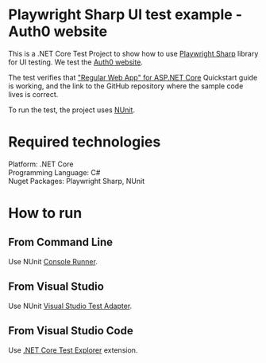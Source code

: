 # Playwright Sharp UI test example - Auth0 website

This is a .NET Core Test Project to show how to use [Playwright Sharp](https://github.com/microsoft/playwright-sharp) library for UI testing. We test the [Auth0 website](https://auth0.com/). 

The test verifies that ["Regular Web App" for ASP.NET Core](https://auth0.com/docs/quickstart/webapp/aspnet-core) Quickstart guide is working, and the link to the GitHub repository where the sample code lives is correct.

To run the test, the project uses [NUnit](https://nunit.org/).

# Required technologies

Platform: .NET Core    
Programming Language: C#    
Nuget Packages: Playwright Sharp, NUnit

# How to run

## From Command Line

Use NUnit [Console Runner](https://docs.nunit.org/articles/nunit/running-tests/Console-Runner.html).

## From Visual Studio

Use NUnit [Visual Studio Test Adapter](https://docs.nunit.org/articles/vs-test-adapter/Index.html).

## From Visual Studio Code

Use [.NET Core Test Explorer](https://github.com/formulahendry/vscode-dotnet-test-explorer) extension.
